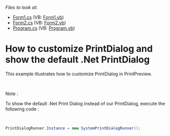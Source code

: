 <!-- default file list -->
*Files to look at*:

* [Form1.cs](./CS/GridPrinting/Form1.cs) (VB: [Form1.vb](./VB/GridPrinting/Form1.vb))
* [Form2.cs](./CS/GridPrinting/Form2.cs) (VB: [Form2.vb](./VB/GridPrinting/Form2.vb))
* [Program.cs](./CS/GridPrinting/Program.cs) (VB: [Program.vb](./VB/GridPrinting/Program.vb))
<!-- default file list end -->
# How to customize PrintDialog and show the default .Net PrintDialog


<p>This example illustrates how to customize PrintDialog in PrintPreview.</p>
<p> </p>
<p>Note :</p>
<p>To show the default .Net Print Dialog instead of our PrintDialog, execute the following code :</p>
<p> </p>


```cs
PrintDialogRunner.Instance = new SystemPrintDialogRunner();
```


<p> </p>

<br/>


